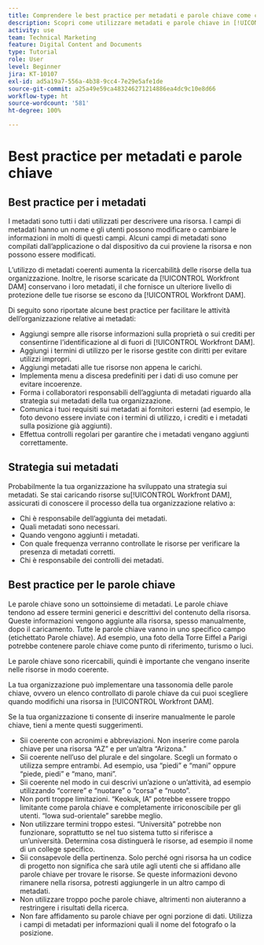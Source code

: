 ```yaml
---
title: Comprendere le best practice per metadati e parole chiave come collaboratore
description: Scopri come utilizzare metadati e parole chiave in [!UICONTROL Workfront DAM] per descrivere una risorsa in modod da aumentarne la ricercabilità nella tua organizzazione.
activity: use
team: Technical Marketing
feature: Digital Content and Documents
type: Tutorial
role: User
level: Beginner
jira: KT-10107
exl-id: ad5a19a7-556a-4b38-9cc4-7e29e5afe1de
source-git-commit: a25a49e59ca483246271214886ea4dc9c10e8d66
workflow-type: ht
source-wordcount: '581'
ht-degree: 100%

---
```


# Best practice per metadati e parole chiave

## Best practice per i metadati

I metadati sono tutti i dati utilizzati per descrivere una risorsa. I campi di metadati hanno un nome e gli utenti possono modificare o cambiare le informazioni in molti di questi campi. Alcuni campi di metadati sono compilati dall’applicazione o dal dispositivo da cui proviene la risorsa e non possono essere modificati.

L’utilizzo di metadati coerenti aumenta la ricercabilità delle risorse della tua organizzazione. Inoltre, le risorse scaricate da [!UICONTROL Workfront DAM] conservano i loro metadati, il che fornisce un ulteriore livello di protezione delle tue risorse se escono da [!UICONTROL Workfront DAM].

Di seguito sono riportate alcune best practice per facilitare le attività dell’organizzazione relative ai metadati:

* Aggiungi sempre alle risorse informazioni sulla proprietà o sui crediti per consentirne l’identificazione al di fuori di [!UICONTROL Workfront DAM].
* Aggiungi i termini di utilizzo per le risorse gestite con diritti per evitare utilizzi impropri.
* Aggiungi metadati alle tue risorse non appena le carichi.
* Implementa menu a discesa predefiniti per i dati di uso comune per evitare incoerenze.
* Forma i collaboratori responsabili dell’aggiunta di metadati riguardo alla strategia sui metadati della tua organizzazione.
* Comunica i tuoi requisiti sui metadati ai fornitori esterni (ad esempio, le foto devono essere inviate con i termini di utilizzo, i crediti e i metadati sulla posizione già aggiunti).
* Effettua controlli regolari per garantire che i metadati vengano aggiunti correttamente.

## Strategia sui metadati

Probabilmente la tua organizzazione ha sviluppato una strategia sui metadati. Se stai caricando risorse su[!UICONTROL Workfront DAM], assicurati di conoscere il processo della tua organizzazione relativo a:

* Chi è responsabile dell’aggiunta dei metadati.
* Quali metadati sono necessari.
* Quando vengono aggiunti i metadati.
* Con quale frequenza verranno controllate le risorse per verificare la presenza di metadati corretti.
* Chi è responsabile dei controlli dei metadati.

## Best practice per le parole chiave

Le parole chiave sono un sottoinsieme di metadati. Le parole chiave tendono ad essere termini generici e descrittivi del contenuto della risorsa. Queste informazioni vengono aggiunte alla risorsa, spesso manualmente, dopo il caricamento. Tutte le parole chiave vanno in uno specifico campo (etichettato Parole chiave). Ad esempio, una foto della Torre Eiffel a Parigi potrebbe contenere parole chiave come punto di riferimento, turismo o luci.

Le parole chiave sono ricercabili, quindi è importante che vengano inserite nelle risorse in modo coerente.

La tua organizzazione può implementare una tassonomia delle parole chiave, ovvero un elenco controllato di parole chiave da cui puoi scegliere quando modifichi una risorsa in [!UICONTROL Workfront DAM].

Se la tua organizzazione ti consente di inserire manualmente le parole chiave, tieni a mente questi suggerimenti.

* Sii coerente con acronimi e abbreviazioni. Non inserire come parola chiave per una risorsa “AZ” e per un’altra “Arizona.”
* Sii coerente nell’uso del plurale e del singolare. Scegli un formato o utilizza sempre entrambi. Ad esempio, usa “piedi” e “mani” oppure “piede, piedi” e “mano, mani”.
* Sii coerente nel modo in cui descrivi un’azione o un’attività, ad esempio utilizzando “correre” e “nuotare” o “corsa” e “nuoto”.
* Non porti troppe limitazioni. “Keokuk, IA” potrebbe essere troppo limitante come parola chiave e completamente irriconoscibile per gli utenti. “Iowa sud-orientale” sarebbe meglio.
* Non utilizzare termini troppo estesi. “Università” potrebbe non funzionare, soprattutto se nel tuo sistema tutto si riferisce a un’università. Determina cosa distinguerà le risorse, ad esempio il nome di un college specifico.
* Sii consapevole della pertinenza. Solo perché ogni risorsa ha un codice di progetto non significa che sarà utile agli utenti che si affidano alle parole chiave per trovare le risorse. Se queste informazioni devono rimanere nella risorsa, potresti aggiungerle in un altro campo di metadati.
* Non utilizzare troppo poche parole chiave, altrimenti non aiuteranno a restringere i risultati della ricerca.
* Non fare affidamento su parole chiave per ogni porzione di dati. Utilizza i campi di metadati per informazioni quali il nome del fotografo o la posizione.
